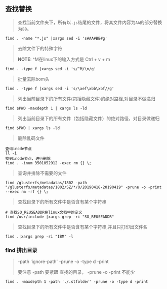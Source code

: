 ## 查找替换
> 查找当前文件夹下，所有以`.js`结尾的文件，将其文件内容为`AA`的部分替换为`BB`。
```
find . -name "*.js" |xargs sed -i 's#AA#BB#g'
```
> 去除文件下的特殊字符
>
> **NOTE**: ^M在linux下的输入方式是 Ctrl + v + m
```
find . -type f |xargs sed -i 's/^M/\n/g'
```
> 批量去除bom头
```
find . -type f |xargs sed -i 's/\xef\xbb\xbf//g'
```
> 列出当前目录下的所有文件(包括隐藏文件)的绝对路径,对目录不做递归
```
find $PWD -maxdepth 1 | xargs ls -ld  
```
> 列出当前目录下的所有文件（包括隐藏文件）的绝对路径，对目录做递归
```
find $PWD | xargs ls -ld
```
> 删除乱码文件
```
查询inode节点
ll -i 
找到inode节点，进行删除
find . -inum 3501052912 -exec rm {} \;
```

> 查询并排除不需要的文件
```
find /glusterfs/metadatas/1802 -path "/glusterfs/metadatas/1802/SZ/*/0/20190418-20190419" -prune -o -print --exec rm -rf {} \;
```

>查找目录下的所有文件中是否含有某个字符串 
```
# 查找SO_REUSEADDR在linux文档中的定义
find /usr/include |xargs grep -ri "SO_REUSEADDR" 
```

>查找目录下的所有文件中是否含有某个字符串,并且只打印出文件名 
```
find .|xargs grep -ri "IBM" -l 
```



### find 排出目录

>-path 'ignore-path' -prune -o -type d -print  
>
>要注意 -path 要紧跟 查找的目录， -prune -o  -print   不能少

```
find . -maxdepth 1 -path './.stfolder' -prune -o -type d -print
```

